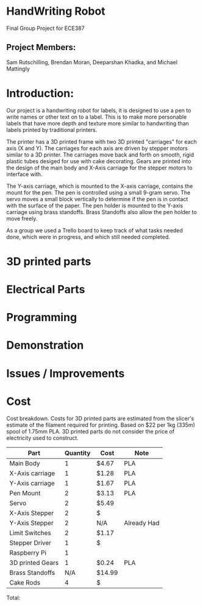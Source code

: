 # HandWriting Robot
Final Group Project for ECE387


## Project Members:
Sam Rutschilling, Brendan Moran, Deeparshan Khadka, and Michael Mattingly


# Introduction:

Our project is a handwriting robot for labels, it is designed to use a pen to write names or other text on to a label. This is to make more personable labels that have more depth and texture more similar to handwriting than labels printed by traditional printers.

The printer has a 3D printed frame with two 3D printed "carriages" for each axis (X and Y). The carriages for each axis are driven by stepper motors similar to a 3D printer. The carriages move back and forth on smooth, rigid plastic tubes desiged for use with cake decorating. Gears are printed into the design of the main body and X-Axis carriage for the stepper motors to interface with.

The Y-axis carriage, which is mounted to the X-axis carriage, contains the mount for the pen. The pen is controlled using a small 9-gram servo. The servo moves a small block vertically to determine if the pen is in contact with the surface of the paper. The pen holder is mounted to the Y-axis carriage using brass standoffs. Brass Standoffs also allow the pen holder to move freely.

As a group we used a Trello board to keep track of what tasks needed done, which were in progress, and which still needed completed.

# 3D printed parts


# Electrical Parts

# Programming

# Demonstration

# Issues / Improvements

# Cost

Cost breakdown. Costs for 3D printed parts are estimated from the slicer's estimate of the filament required for printing. Based on $22 per 1kg (335m) spool of 1.75mm PLA. 3D printed parts do not consider the price of electricity used to construct.

| Part | Quantity | Cost | Note |
| --- | ----------- | --- | --- |
| Main Body | 1 | $4.67 | PLA |
| X-Axis carriage | 1 | $1.28 | PLA |
| Y-Axis carriage  | 1 | $1.67 | PLA |
| Pen Mount | 2 | $3.13 | PLA |
| Servo | 2 | $5.49 |  |
| X-Axis Stepper| 2 | $ |  |
| Y-Axis Stepper| 2 | N/A | Already Had |
| Limit Switches | 2 | $1.17 |  |
| Stepper Driver| 1 | $|  |
| Raspberry Pi | 1 | |  |
| 3D printed Gears | 1 | $0.24 | PLA |
| Brass Standoffs | N/A | $14.99 |  |
| Cake Rods | 4| $ |  |


Total: 


